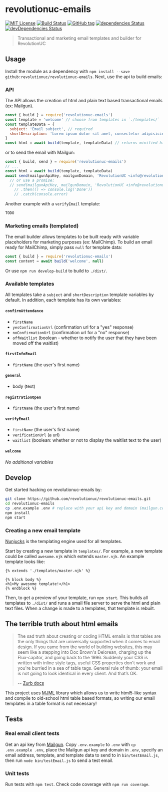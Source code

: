 # revolutionuc-emails

[![MIT License](https://img.shields.io/github/license/revolutionuc/revolutionuc-emails.svg?maxAge=2592000)](LICENSE)
[![Build Status](https://travis-ci.org/RevolutionUC/revolutionuc-emails.svg?branch=master)](https://travis-ci.org/RevolutionUC/revolutionuc-emails)
[![GitHub tag](https://img.shields.io/github/tag/revolutionuc/revolutionuc-emails.svg)](https://github.com/revolutionuc/revolutionuc-emails/tags)
[![dependencies Status](https://david-dm.org/revolutionuc/revolutionuc-emails/status.svg)](https://david-dm.org/revolutionuc/revolutionuc-emails)
[![devDependencies Status](https://david-dm.org/revolutionuc/revolutionuc-emails/dev-status.svg)](https://david-dm.org/revolutionuc/revolutionuc-emails?type=dev)

> Transactional and marketing email templates and builder for RevolutionUC

## Usage

Install the module as a dependency with `npm install --save github:revolutionuc/revolutionuc-emails`. Next, use the api to build emails:

### API

The API allows the creation of html and plain text based transactional emails (ex: Mailgun).

```javascript
const { build } = require('revolutionuc-emails')
const template = 'welcome' // choose from templates in `./templates/`
const templateData = {
  subject: 'Email subject', // required
  shortDescription: 'Lorem ipsum dolor sit amet, consectetur adipisicing elit.' // required (this is shown next to the subject in most email clients)
}
const html = await build(template, templateData) // returns minified html
```

or to send the email with Mailgun:

```javascript
const { build, send } = require('revolutionuc-emails')
// ...
const html = await build(template, templateData)
await send(mailgunApiKey, mailgunDomain, 'RevolutionUC <info@revolutionuc.com>', 'you@example.com', templateData.subject, html)
  // or use a promise:
  // send(mailgunApiKey, mailgunDomain, 'RevolutionUC <info@revolutionuc.com>', 'you@example.com', templateData.subject, html)
    // .then(() => console.log('Done'))
    // .catch(console.error)
```

Another example with a `verifyEmail` template:

```javascript
TODO
```

### Marketing emails (templated)

The email builder allows templates to be built ready with variable placeholders for marketing purposes (ex: MailChimp). To build an email ready for MailChimp, simply pass `null` for template data:

```javascript
const { build } = require('revolutionuc-emails')
const content = await build('welcome', null)
```

Or use `npm run develop-build` to build to `./dist/`.

### Available templates

All templates take a `subject` and `shortDescription` template variables by default. In addition, each template has its own variables:

#### `confirmAttendance`

  - `firstName`
  - `yesConfirmationUrl` (confirmation url for a "yes" response)
  - `noConfirmationUrl` (confirmation url for a "no" response)
  - `offWaitlist` (boolean - whether to notify the user that they have been moved off the waitlist)

#### `firstInfoEmail`

  - `firstName` (the user's first name)

#### `general`

  - body (text)

#### `registrationOpen`

  - `firstName` (the user's first name)

#### `verifyEmail`

  - `firstName` (the user's first name)
  - `verificationUrl` (a url)
  - `waitlist` (boolean: whether or not to display the waitlist text to the user)

#### `welcome`

*No additional variables*

## Develop

Get started hacking on revolutionuc-emails by:

```bash
git clone https://github.com/revolutionuc/revolutionuc-emails.git
cd revolutionuc-emails
cp .env.example .env # replace with your api key and domain (mailgun.com to signup free - see below for other setup instructions)
npm install
npm start
```

### Creating a new email template

[Nunjucks](https://github.com/mozilla/nunjucks) is the templating engine used for all templates.

Start by creating a new template in `templates/`. For example, a new template could be called `awesome.njk` which extends `master.njk`. An example template looks like:

```njk
{% extends './templates/master.njk' %}

{% block body %}
<h1>My awesome template!</h1>
{% endblock %}
```

Then, to get a preview of your template, run `npm start`. This builds all templates to `./dist/` and runs a small file server to serve the html and plain text files. When a change is made to a templates, that template is rebuilt.

## The terrible truth about html emails

> The sad truth about creating or coding HTML emails is that tables are the only things that are universally supported when it comes to email design. If you came from the world of building websites, this may seem like a stepping into Doc Brown's Delorean, charging up the Flux-capitor, and going back to the 1996. Suddenly your CSS is written with inline style tags, useful CSS properties don't work and you're burried in a sea of table tags. General rule of thumb: your email is not going to look identical in every client. And that’s OK.
>
> -- [Zurb docs](http://foundation.zurb.com/emails/docs/tips-tricks.html#need-to-know) 

This project uses [MJML](https://mjml.io/) library which allows us to write html5-like syntax and compile to old-school html table based formats, so writing our email templates in a table format is not necessary!

## Tests

### Real email client tests

Get an api key from [Mailgun](https://www.mailgun.com/). Copy `.env.example` to `.env` with `cp .env.example .env`, place the Mailgun api key and domain in `.env`, specify an email address, template, and template data to send to in `bin/testEmail.js`, then run `node bin/testEmail.js` to send a test email.

### Unit tests

Run tests with `npm test`. Check code coverage with `npm run coverage`.
